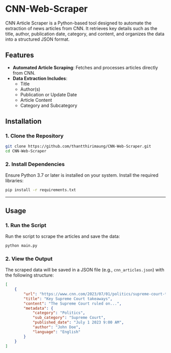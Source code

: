 # CNN-Web-Scraper

CNN Article Scraper is a Python-based tool designed to automate the extraction of news articles from CNN. It retrieves key details such as the title, author, publication date, category, and content, and organizes the data into a structured JSON format.

## Features

- **Automated Article Scraping**: Fetches and processes articles directly from CNN.
- **Data Extraction Includes**:
  - Title
  - Author(s)
  - Publication or Update Date
  - Article Content
  - Category and Subcategory

## Installation

### 1. Clone the Repository
```bash
git clone https://github.com/thantthirimaung/CNN-Web-Scraper.git
cd CNN-Web-Scraper
```

### 2. Install Dependencies
Ensure Python 3.7 or later is installed on your system. Install the required libraries:

```bash
pip install -r requirements.txt
```

---

## Usage

### 1. Run the Script
Run the script to scrape the articles and save the data:

```bash
python main.py
```

### 2. View the Output
The scraped data will be saved in a JSON file (e.g., `cnn_articles.json`) with the following structure:

```json
[
    {
        "url": "https://www.cnn.com/2023/07/01/politics/supreme-court-term-takeaways/index.html",
        "title": "Key Supreme Court takeaways",
        "content": "The Supreme Court ruled on...",
        "metadata": {
            "category": "Politics",
            "sub_category": "Supreme Court",
            "published_date": "July 1 2023 9:00 AM",
            "author": "John Doe",
            "language": "English"
        }
    }
]
```
